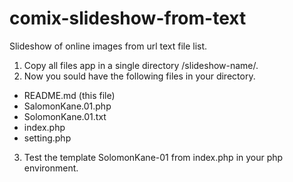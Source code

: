 # comix-slideshow-from-text
Slideshow of online images from url text file list. 

1. Copy all files app in a single directory /slideshow-name/.
2. Now you sould have the following files in your directory.
  - README.md	(this file)
  - SalomonKane.01.php	
  - SolomonKane.01.txt
  - index.php	
  - setting.php
3. Test the template SolomonKane-01 from index.php in your php environment.

